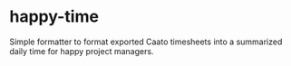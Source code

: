 # happy-time

Simple formatter to format exported Caato timesheets into a summarized daily time for happy project managers.
